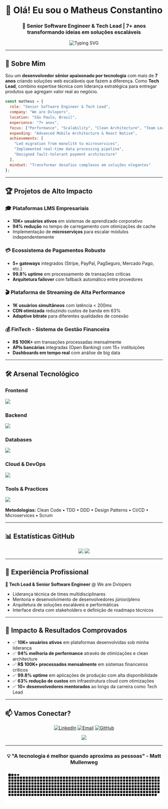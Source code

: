 <h1 align="center">👋 Olá! Eu sou o Matheus Constantino</h1>

<h3 align="center">🚀 Senior Software Engineer & Tech Lead | 7+ anos transformando ideias em soluções escaláveis</h3>

<p align="center">
  <img src="https://readme-typing-svg.herokuapp.com?font=Fira+Code&pause=1000&color=2196F3&center=true&vCenter=true&width=435&lines=Full-Stack+Developer;Tech+Lead+%26+Mentor;AWS+%26+Azure+Specialist;Clean+Architecture+Advocate" alt="Typing SVG" />
</p>

---

## 🎯 **Sobre Mim**

Sou um **desenvolvedor sênior apaixonado por tecnologia** com mais de **7 anos** criando soluções web escaláveis que fazem a diferença. Como **Tech Lead**, combino expertise técnica com liderança estratégica para entregar produtos que agregam valor real ao negócio.

```javascript
const matheus = {
  role: "Senior Software Engineer & Tech Lead",
  company: "We are Dvlopers",
  location: "São Paulo, Brasil",
  experience: "7+ anos",
  focus: ["Performance", "Scalability", "Clean Architecture", "Team Leadership"],
  expanding: "Advanced Mobile Architecture & React Native",
  achievements: [
    "Led migration from monolith to microservices",
    "Implemented real-time data processing pipeline",
    "Designed fault-tolerant payment architecture"
  ],
  mindset: "Transformar desafios complexos em soluções elegantes"
};
```

---

## 🏆 **Projetos de Alto Impacto**

### 🎓 **Plataformas LMS Empresariais**
- **10K+ usuários ativos** em sistemas de aprendizado corporativo
- **94% redução** no tempo de carregamento com otimizações de cache
- Implementação de **microserviços** para escalar módulos independentemente

### 💳 **Ecossistema de Pagamentos Robusto**
- **5+ gateways** integrados (Stripe, PayPal, PagSeguro, Mercado Pago, etc.)
- **99.8% uptime** em processamento de transações críticas
- **Arquitetura failover** com fallback automático entre provedores

### 🎬 **Plataforma de Streaming de Alta Performance**
- **1K usuários simultâneos** com latência < 200ms
- **CDN otimizada** reduzindo custos de banda em 63%
- **Adaptive bitrate** para diferentes qualidades de conexão

### 💰 **FinTech - Sistema de Gestão Financeira**
- **R$ 100K+** em transações processadas mensalmente
- **APIs bancárias** integradas (Open Banking) com 15+ instituições
- **Dashboards em tempo real** com análise de big data

---

## 🛠️ **Arsenal Tecnológico**

### **Frontend**
<div align="left">
  <img src="https://skillicons.dev/icons?i=react,vue,js,ts,html,css" />
</div>

### **Backend**
<div align="left">
  <img src="https://skillicons.dev/icons?i=nodejs,php,laravel,python" />
</div>

### **Databases**
<div align="left">
  <img src="https://skillicons.dev/icons?i=mysql,postgresql,mongodb,redis" />
</div>

### **Cloud & DevOps**
<div align="left">
  <img src="https://skillicons.dev/icons?i=aws,azure,docker,kubernetes,firebase" />
</div>

### **Tools & Practices**
<div align="left">
  <img src="https://skillicons.dev/icons?i=git,github,vscode" />
</div>

**Metodologias:** Clean Code • TDD • DDD • Design Patterns • CI/CD • Microservices • Scrum

---

## 📊 **Estatísticas GitHub**

<div align="center">
  <img height="180em" src="https://github-readme-stats.vercel.app/api?username=MatheusConstantino&show_icons=true&theme=tokyonight&include_all_commits=true&count_private=true"/>
  <img height="180em" src="https://github-readme-stats.vercel.app/api/top-langs/?username=MatheusConstantino&layout=compact&langs_count=7&theme=tokyonight"/>
</div>

---

## 💼 **Experiência Profissional**

**🎯 Tech Lead & Senior Software Engineer** @ We are Dvlopers
- Liderança técnica de times multidisciplinares
- Mentoria e desenvolvimento de desenvolvedores júnior/pleno
- Arquitetura de soluções escaláveis e performáticas
- Interface direta com stakeholders e definição de roadmaps técnicos

---

## 🌟 **Impacto & Resultados Comprovados**

- ✅ **10K+ usuários ativos** em plataformas desenvolvidas sob minha liderança
- ✅ **94% melhoria de performance** através de otimizações e clean architecture
- ✅ **R$ 100K+ processados mensalmente** em sistemas financeiros críticos
- ✅ **99.8% uptime** em aplicações de produção com alta disponibilidade
- ✅ **63% redução de custos** em infraestrutura cloud com otimizações
- ✅ **10+ desenvolvedores mentorados** ao longo da carreira como Tech Lead

---

## 📫 **Vamos Conectar?**

<div align="center">
  
  [![LinkedIn](https://img.shields.io/badge/-LinkedIn-0077B5?style=for-the-badge&logo=linkedin&logoColor=white)](https://linkedin.com/in/matheus-constantino-gomes)
  [![Email](https://img.shields.io/badge/-Email-D14836?style=for-the-badge&logo=gmail&logoColor=white)](mailto:matheusconstantino57@gmail.com)
  [![GitHub](https://img.shields.io/badge/-GitHub-181717?style=for-the-badge&logo=github&logoColor=white)](https://github.com/MatheusConstantino)
  
</div>

<div align="center">
  <img src="https://komarev.com/ghpvc/?username=MatheusConstantino&color=blue&style=flat-square&label=Profile+Views" />
</div>

---

<h3 align="center">💡 "A tecnologia é melhor quando aproxima as pessoas" - Matt Mullenweg</h3>

<div align="center">
  <img src="https://github.com/Platane/snk/raw/output/github-contribution-grid-snake.svg" />
</div>
